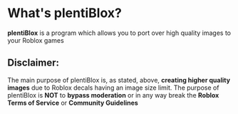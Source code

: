 # What's plentiBlox?
**plentiBlox** is a program which allows you to port over high quality images to your Roblox games 

## Disclaimer: 
The main purpose of plentiBlox is, as stated, above, **creating higher quality images** due to Roblox decals having an image size limit. The purpose of plentiBlox is **NOT** to **bypass moderation** or in any way break the **Roblox Terms of Service** or **Community Guidelines**
